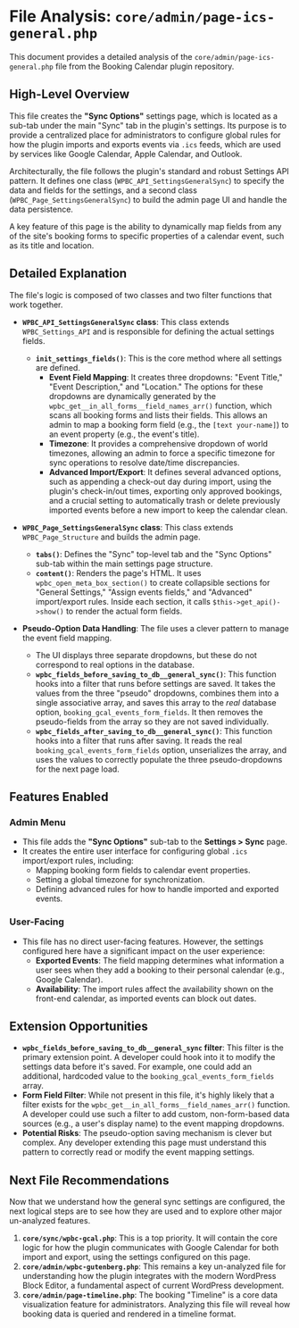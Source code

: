 # File Analysis: `core/admin/page-ics-general.php`

This document provides a detailed analysis of the `core/admin/page-ics-general.php` file from the Booking Calendar plugin repository.

## High-Level Overview

This file creates the **"Sync Options"** settings page, which is located as a sub-tab under the main "Sync" tab in the plugin's settings. Its purpose is to provide a centralized place for administrators to configure global rules for how the plugin imports and exports events via `.ics` feeds, which are used by services like Google Calendar, Apple Calendar, and Outlook.

Architecturally, the file follows the plugin's standard and robust Settings API pattern. It defines one class (`WPBC_API_SettingsGeneralSync`) to specify the data and fields for the settings, and a second class (`WPBC_Page_SettingsGeneralSync`) to build the admin page UI and handle the data persistence.

A key feature of this page is the ability to dynamically map fields from any of the site's booking forms to specific properties of a calendar event, such as its title and location.

## Detailed Explanation

The file's logic is composed of two classes and two filter functions that work together.

-   **`WPBC_API_SettingsGeneralSync` class**: This class extends `WPBC_Settings_API` and is responsible for defining the actual settings fields.
    -   **`init_settings_fields()`**: This is the core method where all settings are defined.
        -   **Event Field Mapping**: It creates three dropdowns: "Event Title," "Event Description," and "Location." The options for these dropdowns are dynamically generated by the `wpbc_get__in_all_forms__field_names_arr()` function, which scans all booking forms and lists their fields. This allows an admin to map a booking form field (e.g., the `[text your-name]`) to an event property (e.g., the event's title).
        -   **Timezone**: It provides a comprehensive dropdown of world timezones, allowing an admin to force a specific timezone for sync operations to resolve date/time discrepancies.
        -   **Advanced Import/Export**: It defines several advanced options, such as appending a check-out day during import, using the plugin's check-in/out times, exporting only approved bookings, and a crucial setting to automatically trash or delete previously imported events before a new import to keep the calendar clean.

-   **`WPBC_Page_SettingsGeneralSync` class**: This class extends `WPBC_Page_Structure` and builds the admin page.
    -   **`tabs()`**: Defines the "Sync" top-level tab and the "Sync Options" sub-tab within the main settings page structure.
    -   **`content()`**: Renders the page's HTML. It uses `wpbc_open_meta_box_section()` to create collapsible sections for "General Settings," "Assign events fields," and "Advanced" import/export rules. Inside each section, it calls `$this->get_api()->show()` to render the actual form fields.

-   **Pseudo-Option Data Handling**: The file uses a clever pattern to manage the event field mapping.
    -   The UI displays three separate dropdowns, but these do not correspond to real options in the database.
    -   **`wpbc_fields_before_saving_to_db__general_sync()`**: This function hooks into a filter that runs before settings are saved. It takes the values from the three "pseudo" dropdowns, combines them into a single associative array, and saves this array to the *real* database option, `booking_gcal_events_form_fields`. It then removes the pseudo-fields from the array so they are not saved individually.
    -   **`wpbc_fields_after_saving_to_db__general_sync()`**: This function hooks into a filter that runs after saving. It reads the real `booking_gcal_events_form_fields` option, unserializes the array, and uses the values to correctly populate the three pseudo-dropdowns for the next page load.

## Features Enabled

### Admin Menu

-   This file adds the **"Sync Options"** sub-tab to the **Settings > Sync** page.
-   It creates the entire user interface for configuring global `.ics` import/export rules, including:
    -   Mapping booking form fields to calendar event properties.
    -   Setting a global timezone for synchronization.
    -   Defining advanced rules for how to handle imported and exported events.

### User-Facing

-   This file has no direct user-facing features. However, the settings configured here have a significant impact on the user experience:
    -   **Exported Events**: The field mapping determines what information a user sees when they add a booking to their personal calendar (e.g., Google Calendar).
    -   **Availability**: The import rules affect the availability shown on the front-end calendar, as imported events can block out dates.

## Extension Opportunities

-   **`wpbc_fields_before_saving_to_db__general_sync` filter**: This filter is the primary extension point. A developer could hook into it to modify the settings data before it's saved. For example, one could add an additional, hardcoded value to the `booking_gcal_events_form_fields` array.
-   **Form Field Filter**: While not present in this file, it's highly likely that a filter exists for the `wpbc_get__in_all_forms__field_names_arr()` function. A developer could use such a filter to add custom, non-form-based data sources (e.g., a user's display name) to the event mapping dropdowns.
-   **Potential Risks**: The pseudo-option saving mechanism is clever but complex. Any developer extending this page must understand this pattern to correctly read or modify the event mapping settings.

## Next File Recommendations

Now that we understand how the general sync settings are configured, the next logical steps are to see how they are used and to explore other major un-analyzed features.

1.  **`core/sync/wpbc-gcal.php`**: This is a top priority. It will contain the core logic for how the plugin communicates with Google Calendar for both import and export, using the settings configured on this page.
2.  **`core/admin/wpbc-gutenberg.php`**: This remains a key un-analyzed file for understanding how the plugin integrates with the modern WordPress Block Editor, a fundamental aspect of current WordPress development.
3.  **`core/admin/page-timeline.php`**: The booking "Timeline" is a core data visualization feature for administrators. Analyzing this file will reveal how booking data is queried and rendered in a timeline format.